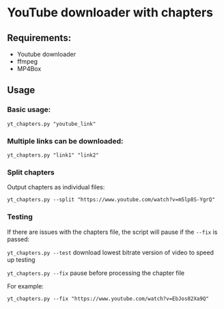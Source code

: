 # YouTube downloader with chapters

## Requirements:

* Youtube downloader
* ffmpeg
* MP4Box

## Usage

### Basic usage:

`yt_chapters.py "youtube_link"`

### Multiple links can be downloaded:

`yt_chapters.py "link1" "link2"`

### Split chapters

Output chapters as individual files:

`yt_chapters.py --split "https://www.youtube.com/watch?v=m5lp8S-YgrQ"`

### Testing

If there are issues with the chapters file, the script will pause if the `--fix` is passed:

`yt_chapters.py --test` download lowest bitrate version of video to speed up testing

`yt_chapters.py --fix` pause before processing the chapter file

For example:

`yt_chapters.py --fix "https://www.youtube.com/watch?v=EbJos02Xa9Q"` 
